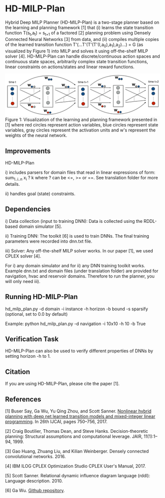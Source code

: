 # HD-MILP-Plan

Hybrid Deep MILP Planner (HD-MILP-Plan) is a two-stage planner based on the learning and planning framework [1] that (i) learns the state transition function T(s<sub>t</sub>,a<sub>t</sub>) = s<sub>t+1</sub> of a factored [2] planning problem using Densely Connected Neural Networks [3] from data, and (ii) compiles multiple copies of the learned transition function T'(...T'(T'(T'(I,a<sub>0</sub>),a<sub>1</sub>),a<sub>2</sub>)...) = G (as visualized by Figure 1) into MILP and solves it using off-the-shelf MILP solver [4]. HD-MILP-Plan can handle discrete/continuous action spaces and continuous state spaces, arbitrarily complex state transition functions, linear constraints on actions/states and linear reward functions.

![alt text](./hdmilpplan.png)
Figure 1: Visualization of the learning and planning framework presented in [1] where red circles represent action variables, blue circles represent state variables, gray circles represent the activation units and w's represent the weights of the neural network.

## Improvements

HD-MILP-Plan

i) includes parsers for domain files that read in linear expressions of form: sum<sub>1..i..n</sub> x<sub>i</sub> ? k where ? can be <=, >= or ==. See translation folder for more details.

ii) handles goal (state) constraints.

## Dependencies

i) Data collection (input to training DNN): Data is collected using the RDDL-based domain simulator [5]. 

ii) Training DNN: The toolkit [6] is used to train DNNs. The final training parameters were recorded into dnn.txt file.

iii) Solver: Any off-the-shelf MILP solver works. In our paper [1], we used CPLEX solver [4].

For i) any domain simulator and for ii) any DNN training toolkit works. Example dnn.txt and domain files (under translation folder) are provided for navigation, hvac and reservoir domains. Therefore to run the planner, you will only need iii).

## Running HD-MILP-Plan

hd_milp_plan.py -d domain -i instance -h horizon -b bound -s sparsify (optional, set to 0.0 by default)

Example: python hd_milp_plan.py -d navigation -i 10x10 -h 10 -b True

## Verification Task

HD-MILP-Plan can also be used to verify different properties of DNNs by setting horizon -h to 1.

## Citation

If you are using HD-MILP-Plan, please cite the paper [1].

## References
[1] Buser Say, Ga Wu, Yu Qing Zhou, and Scott Sanner. [Nonlinear hybrid planning with deep net learned transition models and mixed-integer linear programming](http://static.ijcai.org/proceedings-2017/0104.pdf). In 26th IJCAI, pages 750–756, 2017.

[2] Craig Boutilier, Thomas Dean, and Steve Hanks. Decision-theoretic planning: Structural assumptions and computational leverage. JAIR, 11(1):1–94, 1999.

[3] Gao Huang, Zhuang Liu, and Kilian Weinberger. Densely connected convolutional networks. 2016.

[4] IBM ILOG CPLEX Optimization Studio CPLEX User's Manual, 2017.

[5] Scott Sanner. Relational dynamic influence diagram language (rddl): Language description. 2010.

[6] Ga Wu. [Github repository](https://github.com/wuga214/PAPER_IJCAI17_HybridPlanning_NeuralNetwork_MILP).
